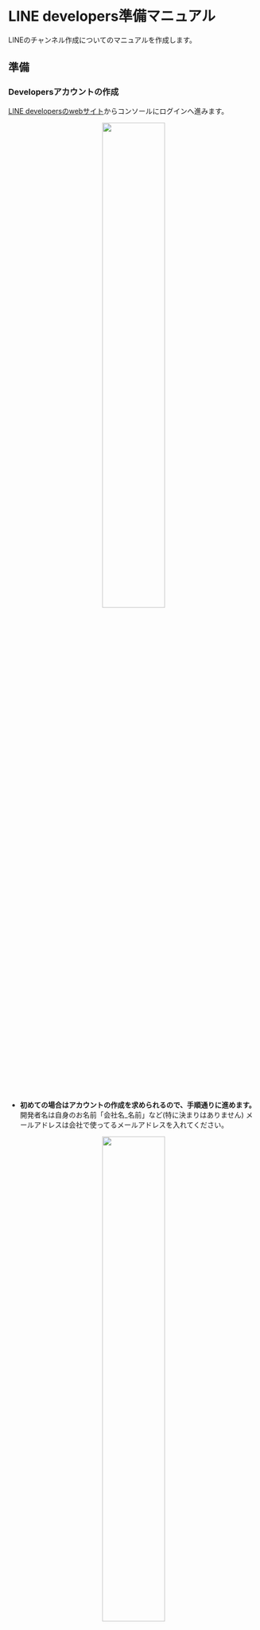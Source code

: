 # LINE developers準備マニュアル
LINEのチャンネル作成についてのマニュアルを作成します。  

## 準備
### Developersアカウントの作成
[LINE developersのwebサイト](https://developers.line.biz/ja/)からコンソールにログインへ進みます。  
<div align="center">
  <img width="50%" src="https://github.com/yutowac/LINE_manual/assets/44987057/31b05251-c31a-4071-9d67-3e6369b7cabf">
</div>

- **初めての場合はアカウントの作成を求められるので、手順通りに進めます。**
開発者名は自身のお名前「会社名_名前」など(特に決まりはありません)
メールアドレスは会社で使ってるメールアドレスを入れてください。
<div align="center">
  <img width="50%" src="https://github.com/yutowac/LINE_manual/assets/44987057/b22934df-44d5-4863-b784-05442c54db4a">
</div>

- **LINEアカウントでログインを押します。**
 <div align="center">
  <img width="50%" src="https://github.com/yutowac/LINE_manual/assets/44987057/82d5794b-c78b-4123-983b-1fe5c218e8f7">
</div>

- **自分のLINEアカウントでログインします。**
<div align="center">
  <img width="50%" src="https://github.com/yutowac/LINE_manual/assets/44987057/7dad0ced-308b-415c-bda9-e258bc6cd98b">
</div>

## 新規プロバイダーの作成
プロバイダーを作成します。プロバイダー名は「test」など任意の名前で大丈夫です。

ここまでで、アカウントの準備とログイン処理は完了です。

## テストチャンネルへのログイン
- **担当者からチャンネル編集者の招待メールを送ります。「受け取ったら招待を承諾する」を押してください。**
<div align="center">
  <img width="50%" src="https://github.com/yutowac/LINE_manual/assets/44987057/89ad2d89-d18a-469c-ac8d-bcc8fb1b6a27">
</div>

- **このような画面になったらOKです！**
<div align="center">
  <img width="50%" src="https://github.com/yutowac/LINE_manual/assets/44987057/443f6d39-3f39-4ba7-b2bc-a0f701cd9e43)">
</div>

- **「LINE Official Account Manager」を押すと別のタブが開きます。**
<div align="center">
  <img width="50%" src="https://github.com/yutowac/LINE_manual/assets/44987057/a8bb2607-4770-4ce7-ae7a-3feda69b3c46)">
</div>

- **このような画面です。こちらで「ホーム」ボタンを押します**
<div align="center">
  <img width="50%" src="https://github.com/yutowac/LINE_manual/assets/44987057/458a447b-48ad-4a7f-a834-16d7cea7bf03)">
</div>

- **「応答」「リッチメニュー」などアカウントをつくる様々設定ができる画面になります。**
<div align="center">
  <img width="50%" src="https://github.com/yutowac/LINE_manual/assets/44987057/b146f667-2a35-4afe-b238-5b55e868a6c7)">
</div>

ここまでで設定は完了です！あとは色々試してみましょう！
